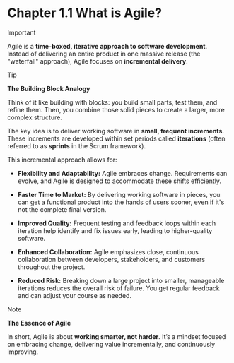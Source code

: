 # Chapter 1.1 What is Agile?

> [!IMPORTANT]
> Agile is a **time-boxed, iterative approach to software development**. Instead of delivering an entire product in one massive release (the "waterfall" approach), Agile focuses on **incremental delivery**.

> [!TIP]
> **The Building Block Analogy**
>
> Think of it like building with blocks: you build small parts, test them, and refine them. Then, you combine those solid pieces to create a larger, more complex structure.

The key idea is to deliver working software in **small, frequent increments**. These increments are developed within set periods called **iterations** (often referred to as **sprints** in the Scrum framework).

This incremental approach allows for:

-   **Flexibility and Adaptability:** Agile embraces change. Requirements can evolve, and Agile is designed to accommodate these shifts efficiently.

-   **Faster Time to Market:** By delivering working software in pieces, you can get a functional product into the hands of users sooner, even if it's not the complete final version.

-   **Improved Quality:** Frequent testing and feedback loops within each iteration help identify and fix issues early, leading to higher-quality software.

-   **Enhanced Collaboration:** Agile emphasizes close, continuous collaboration between developers, stakeholders, and customers throughout the project.

-   **Reduced Risk:** Breaking down a large project into smaller, manageable iterations reduces the overall risk of failure. You get regular feedback and can adjust your course as needed.

> [!NOTE]
> **The Essence of Agile**
>
> In short, Agile is about **working smarter, not harder**. It’s a mindset focused on embracing change, delivering value incrementally, and continuously improving.
